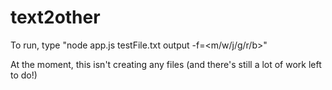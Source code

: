 # text2other

To run, type "node app.js testFile.txt output -f=<m/w/j/g/r/b>"

At the moment, this isn't creating any files (and there's still a lot of work left to do!)

